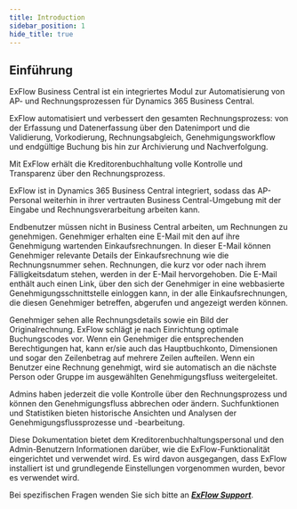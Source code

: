 ```yaml
---
title: Introduction
sidebar_position: 1
hide_title: true
---
```


## Einführung

ExFlow Business Central ist ein integriertes Modul zur Automatisierung von AP- und Rechnungsprozessen für Dynamics 365 Business Central.

ExFlow automatisiert und verbessert den gesamten Rechnungsprozess: von der Erfassung und Datenerfassung über den Datenimport und die Validierung,
Vorkodierung, Rechnungsabgleich, Genehmigungsworkflow und endgültige Buchung bis hin zur Archivierung und Nachverfolgung.

Mit ExFlow erhält die Kreditorenbuchhaltung volle Kontrolle und Transparenz über den Rechnungsprozess.

ExFlow ist in Dynamics 365 Business Central integriert, sodass das AP-Personal weiterhin in ihrer vertrauten Business Central-Umgebung mit der Eingabe und
Rechnungsverarbeitung arbeiten kann.

Endbenutzer müssen nicht in Business Central arbeiten, um Rechnungen zu genehmigen.
Genehmiger erhalten eine E-Mail mit den auf ihre Genehmigung wartenden Einkaufsrechnungen. In dieser E-Mail können Genehmiger relevante Details der Einkaufsrechnung
wie die Rechnungsnummer sehen. Rechnungen, die kurz vor oder nach ihrem Fälligkeitsdatum stehen, werden in der E-Mail hervorgehoben. Die E-Mail enthält auch
einen Link, über den sich der Genehmiger in eine webbasierte Genehmigungsschnittstelle einloggen kann, in der alle Einkaufsrechnungen, die diesen Genehmiger betreffen,
abgerufen und angezeigt werden können.

Genehmiger sehen alle Rechnungsdetails sowie ein Bild der Originalrechnung. ExFlow schlägt je nach Einrichtung optimale Buchungscodes vor. Wenn ein Genehmiger die entsprechenden Berechtigungen hat, kann er/sie auch das Hauptbuchkonto, Dimensionen und sogar den Zeilenbetrag auf mehrere Zeilen aufteilen. Wenn ein Benutzer eine Rechnung genehmigt, wird sie automatisch an die nächste Person oder Gruppe im ausgewählten Genehmigungsfluss weitergeleitet.

Admins haben jederzeit die volle Kontrolle über den Rechnungsprozess und können den Genehmigungsfluss abbrechen oder ändern. Suchfunktionen und Statistiken
bieten historische Ansichten und Analysen der Genehmigungsflussprozesse und -bearbeitung.

Diese Dokumentation bietet dem Kreditorenbuchhaltungspersonal und den Admin-Benutzern Informationen darüber, wie die ExFlow-Funktionalität eingerichtet und verwendet wird. Es wird davon ausgegangen, dass ExFlow installiert ist und grundlegende Einstellungen vorgenommen wurden, bevor es verwendet wird.

Bei spezifischen Fragen wenden Sie sich bitte an [***ExFlow Support***](https://support.signupsoftware.com).





